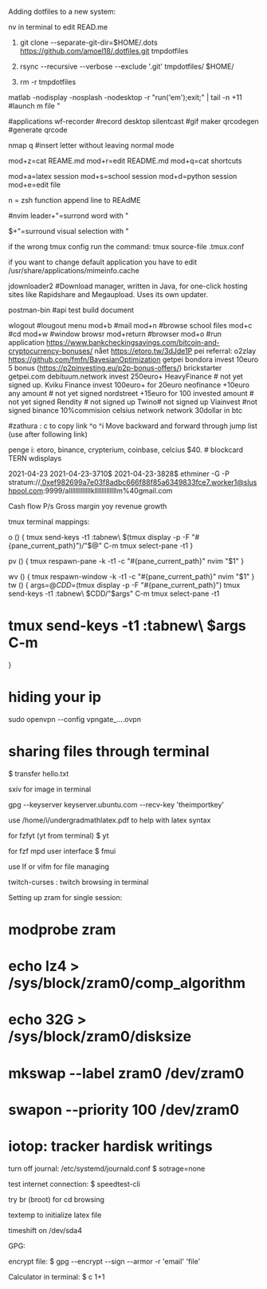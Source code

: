 Adding dotfiles to a new system:

nv in terminal to edit READ.me

1) git clone --separate-git-dir=$HOME/.dots https://github.com/amoel18/.dotfiles.git tmpdotfiles

2) rsync --recursive --verbose --exclude '.git' tmpdotfiles/ $HOME/

3) rm -r tmpdotfiles



matlab -nodisplay -nosplash -nodesktop -r "run('em');exit;" | tail -n +11 #launch m file "



#applications
wf-recorder     #record desktop
silentcast      #gif maker
qrcodegen       #generate qrcode


nmap q #insert letter without leaving normal mode

mod+z=cat REAME.md
mod+r=edit README.md
mod+q=cat shortcuts

mod+a=latex session
mod+s=school session
mod+d=python session
mod+e=edit file


n = zsh function append line to REAdME




#nvim
leader+"=surrond word with "

$+"=surround visual selection with "


if the wrong tmux config run the command: tmux source-file .tmux.conf


if you want to change default application you have to edit /usr/share/applications/mimeinfo.cache


jdownloader2      #Download manager, written in Java, for one-click hosting sites like Rapidshare and Megaupload. Uses its own updater.


postman-bin       #api test build document

wlogout           #lougout menu
mod+b             #mail
mod+n             #browse school files
mod+c             #cd
mod+w             #window browsr
mod+return        #browser
mod+o             #run application
https://www.bankcheckingsavings.com/bitcoin-and-cryptocurrency-bonuses/
nået
https://etoro.tw/3dJde1P
pei referral: o2zlay
https://github.com/fmfn/BayesianOptimization
getpei
bondora invest 10euro 5 bonus (https://p2pinvesting.eu/p2p-bonus-offers/)
brickstarter
getpei.com
debituum.network invest 250euro+
HeavyFinance # not yet signed up.
Kviku Finance invest 100euro+ for 20euro
neofinance +10euro any amount # not yet signed
nordstreet +15euro for 100  invested amount # not yet signed
Rendity # not signed up
Twino# not signed up
Viainvest #not signed
binance 10%commision
celsius network network 30dollar in btc

#zathura :
c to copy link
^o ^i Move backward and forward through jump list (use after following link)


penge i: etoro, binance, crypterium, coinbase, celcius $40. # blockcard TERN
wdisplays


2021-04-23
2021-04-23-3710$
2021-04-23-3828$
ethminer -G -P stratum://.0xef982699a7e03f8adbc666f88f85a6349833fce7.worker1@slushpool.com:9999/alllllllllllllklllllllllllllm%40gmail.com


Cash flow
P/s
Gross margin
yoy revenue growth


tmux terminal mappings:

o () {
    tmux send-keys -t1 :tabnew\ $(tmux display -p -F "#{pane_current_path}")/"$@" C-m
		tmux select-pane -t1
}

pv () {
    tmux respawn-pane -k -t1 -c "#{pane_current_path}" nvim "$1"
}

wv () {
    tmux respawn-window -k -t1 -c "#{pane_current_path}" nvim "$1"
}
tw () {
  args=$@
  CDD=$(tmux display -p -F "#{pane_current_path}")
  tmux send-keys -t1 :tabnew\ $CDD/"$args" C-m
  tmux select-pane -t1
  # tmux send-keys -t1 :tabnew\ $args C-m
}


# hiding your ip
  sudo openvpn --config vpngate_....ovpn


# sharing files through terminal
  $ transfer hello.txt


sxiv for image in terminal


gpg --keyserver keyserver.ubuntu.com --recv-key 'theimportkey'


use /home/i/undergradmathlatex.pdf to help with latex syntax

for fzfyt (yt from terminal)
  $ yt

for fzf mpd user interface
  $ fmui

use lf or vifm for file managing


twitch-curses : twitch browsing in terminal

Setting up zram for single session:
# modprobe zram
# echo lz4 > /sys/block/zram0/comp_algorithm
# echo 32G > /sys/block/zram0/disksize
# mkswap --label zram0 /dev/zram0
# swapon --priority 100 /dev/zram0


 # iotop: tracker hardisk writings

 turn off journal: /etc/systemd/journald.conf 
  $ sotrage=none


test internet connection:
  $ speedtest-cli


try br (broot) for cd browsing


textemp to initialize latex file

timeshift on /dev/sda4


GPG:

encrypt file: 
 $ gpg --encrypt --sign --armor -r 'email' 'file'


Calculator in terminal:
  $ c 1+1
